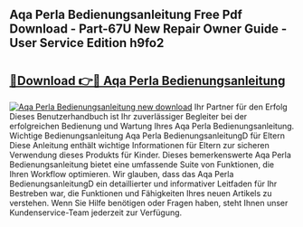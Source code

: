 ## Aqa Perla Bedienungsanleitung Free Pdf Download - Part-67U New Repair Owner Guide - User Service Edition h9fo2

# <h2><a href="http://df249s.blite.top/?on=Aqa+Perla+Bedienungsanleitung">🔗Download 👉🔴 Aqa Perla Bedienungsanleitung</a></h2>

[![Aqa Perla Bedienungsanleitung new download](https://i.imgur.com/lujVjoI.png)](http://df249s.blite.top/?on=Aqa+Perla+Bedienungsanleitung)
Ihr Partner für den Erfolg Dieses Benutzerhandbuch ist Ihr zuverlässiger Begleiter bei der erfolgreichen Bedienung und Wartung Ihres Aqa Perla Bedienungsanleitung. Wichtige Bedienungsanleitung Aqa Perla BedienungsanleitungD für Eltern Diese Anleitung enthält wichtige Informationen für Eltern zur sicheren Verwendung dieses Produkts für Kinder. Dieses bemerkenswerte Aqa Perla Bedienungsanleitung bietet eine umfassende Suite von Funktionen, die Ihren Workflow optimieren. Wir glauben, dass das Aqa Perla BedienungsanleitungD ein detaillierter und informativer Leitfaden für Ihr Bestreben war, die Funktionen und Fähigkeiten Ihres neuen Artikels zu verstehen. Wenn Sie Hilfe benötigen oder Fragen haben, steht Ihnen unser Kundenservice-Team jederzeit zur Verfügung.
